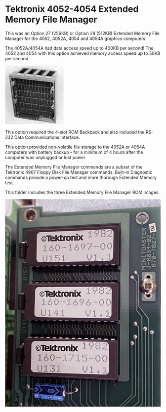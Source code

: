 # Tektronix 4052-4054 Extended Memory File Manager

This was an Option 27 (256KB) or Option 28 (512KB) Extended Memory File Manager for the 4052, 4052A, 4054 and 4054A graphics computers.   

The 4052A/4054A had data access speed up to 400KB per second!
The 4052 and 4054 with this option achieved memory access speed up to 50KB per second.

![Extended Memory File Manager](./Extended%20Memory%20File%20Manager%20photo.jpg)

This option required the 4-slot ROM Backpack and also included the RS-232 Data Communications interface.

This option provided non-volatile file storage to the 4052A or 4054A computers with battery backup - for a minimum of 4 hours after the computer was unplugged or lost power.

The Extended Memory File Manager commands are a subset of the Tektronix 4907 Floppy Disk File Manager commands.
Built-in Diagnostic commands provide a power-up test and more thorough Extended Memory test.

This folder includes the three Extended Memory File Manager ROM images.

![Extended Memory File Manager ROM Labels](./minitoaster2.JPG)
